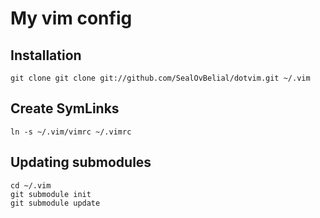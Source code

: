 My vim config
=============

Installation
------------
`git clone git clone git://github.com/SealOvBelial/dotvim.git ~/.vim`

Create SymLinks
---------------
`ln -s ~/.vim/vimrc ~/.vimrc`

Updating submodules
-------------------
```
cd ~/.vim
git submodule init
git submodule update
```
